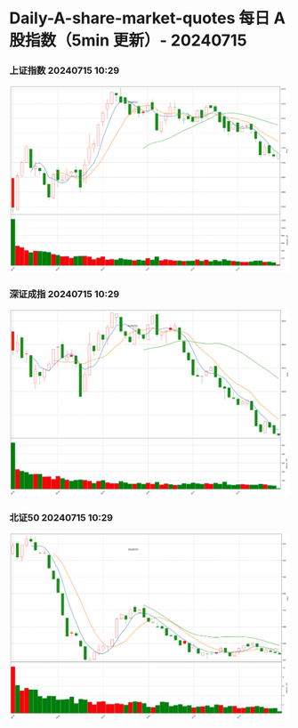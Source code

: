 
# Daily-A-share-market-quotes 每日 A 股指数（5min 更新）- 20240715

### 上证指数 20240715 10:29
![](./fig/2024/7/20240715-sh000001.png)

### 深证成指 20240715 10:29
![](./fig/2024/7/20240715-sz399001.png)

### 北证50 20240715 10:29
![](./fig/2024/7/20240715-bj899050.png)
